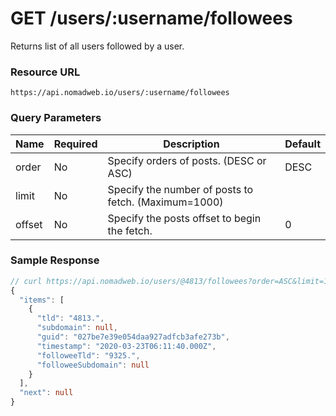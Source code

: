 # GET /users/:username/followees

Returns list of all users followed by a user.

### Resource URL
`https://api.nomadweb.io/users/:username/followees`

### Query Parameters
| Name | Required | Description | Default |
|--|--|--|--|
| order | No | Specify orders of posts. (DESC or ASC) | DESC  |
| limit | No | Specify the number of posts to fetch. (Maximum=1000) |  |
| offset | No | Specify the posts offset to begin the fetch. | 0 |

### Sample Response

```typescript
// curl https://api.nomadweb.io/users/@4813/followees?order=ASC&limit=1
{
  "items": [
    {
      "tld": "4813.",
      "subdomain": null,
      "guid": "027be7e39e054daa927adfcb3afe273b",
      "timestamp": "2020-03-23T06:11:40.000Z",
      "followeeTld": "9325.",
      "followeeSubdomain": null
    }
  ],
  "next": null
}
```
